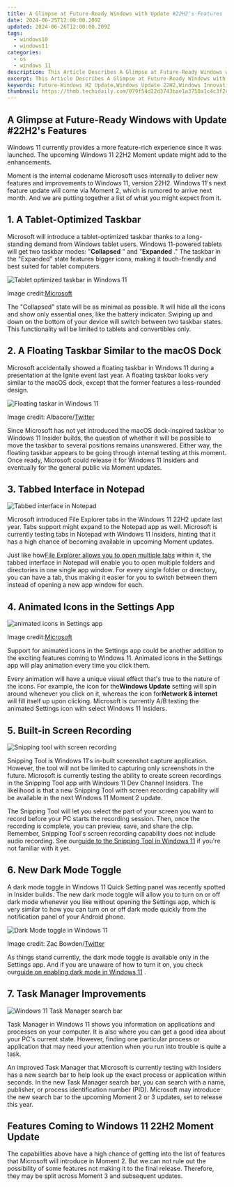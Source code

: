 ```yaml
---
title: A Glimpse at Future-Ready Windows with Update #22H2's Features
date: 2024-06-25T12:00:00.209Z
updated: 2024-06-26T12:00:00.209Z
tags:
  - windows10
  - windows11
categories:
  - os
  - windows 11
description: This Article Describes A Glimpse at Future-Ready Windows with Update #22H2's Features
excerpt: This Article Describes A Glimpse at Future-Ready Windows with Update #22H2's Features
keywords: Future-Windows H2 Update,Windows Update 22H2,Windows Innovation H2,H2 Windows Advance,Next-Gen Windows Features,H2 Windows Upgrade,Progressive Windows 22H2
thumbnail: https://thmb.techidaily.com/079f54d22d3743bae1a3750a1c4c3f2c075ed5c9348a795f5c9562ae265ccb3d.jpg
---
```


## A Glimpse at Future-Ready Windows with Update #22H2's Features

 Windows 11 currently provides a more feature-rich experience since it was launched. The upcoming Windows 11 22H2 Moment update might add to the enhancements.

 Moment is the internal codename Microsoft uses internally to deliver new features and improvements to Windows 11, version 22H2\. Windows 11's next feature update will come via Moment 2, which is rumored to arrive next month. And we are putting together a list of what you might expect from it.

## 1\. A Tablet-Optimized Taskbar

 Microsoft will introduce a tablet-optimized taskbar thanks to a long-standing demand from Windows tablet users. Windows 11-powered tablets will get two taskbar modes: "**Collapsed** " and "**Expanded** ." The taskbar in the "Expanded" state features bigger icons, making it touch-friendly and best suited for tablet computers.

![Tablet optimized taskbar in Windows 11](https://static1.makeuseofimages.com/wordpress/wp-content/uploads/2023/01/tablet-optimized-taskbar-in-windows-11.jpg)

 Image credit:[Microsoft](https://blogs.windows.com/windows-insider/2022/09/08/announcing-windows-11-insider-preview-build-25197/)

 The "Collapsed" state will be as minimal as possible. It will hide all the icons and show only essential ones, like the battery indicator. Swiping up and down on the bottom of your device will switch between two taskbar states. This functionality will be limited to tablets and convertibles only.

## 2\. A Floating Taskbar Similar to the macOS Dock

 Microsoft accidentally showed a floating taskbar in Windows 11 during a presentation at the Ignite event last year. A floating taskbar looks very similar to the macOS dock, except that the former features a less-rounded design.

![Floating taskar in Windows 11](https://static1.makeuseofimages.com/wordpress/wp-content/uploads/2023/01/floating-taskar-in-windows-11.jpeg)

 Image credit: Albacore/[Twitter](https://twitter.com/thebookisclosed/status/1580287591890329601)

 Since Microsoft has not yet introduced the macOS dock-inspired taskbar to Windows 11 Insider builds, the question of whether it will be possible to move the taskbar to several positions remains unanswered. Either way, the floating taskbar appears to be going through internal testing at this moment. Once ready, Microsoft could release it for Windows 11 Insiders and eventually for the general public via Moment updates.

## 3\. Tabbed Interface in Notepad

![Tabbed interface in Notepad](https://static1.makeuseofimages.com/wordpress/wp-content/uploads/2023/01/tabbed-interface-in-notepad-2.jpg)

 Microsoft introduced File Explorer tabs in the Windows 11 22H2 update last year. Tabs support might expand to the Notepad app as well. Microsoft is currently testing tabs in Notepad with Windows 11 Insiders, hinting that it has a high chance of becoming available in upcoming Moment updates.

 Just like how[File Explorer allows you to open multiple tabs](https://www.makeuseof.com/windows-11-file-explorer-tab-guide/) within it, the tabbed interface in Notepad will enable you to open multiple folders and directories in one single app window. For every single folder or directory, you can have a tab, thus making it easier for you to switch between them instead of opening a new app window for each.

## 4\. Animated Icons in the Settings App

![animated icons in Settings app](https://static1.makeuseofimages.com/wordpress/wp-content/uploads/2023/01/animated-icons-in-settings-app.jpg)

 Image credit:[Microsoft](https://learn.microsoft.com/en-in/windows/apps/design/signature-experiences/motion#delightful-unexpected-moments-of-joy-with-purpose)

 Support for animated icons in the Settings app could be another addition to the exciting features coming to Windows 11\. Animated icons in the Settings app will play animation every time you click them.

 Every animation will have a unique visual effect that's true to the nature of the icons. For example, the icon for the**Windows Update** setting will spin around whenever you click on it, whereas the icon for**Network & internet** will fill itself up upon clicking. Microsoft is currently A/B testing the animated Settings icon with select Windows 11 Insiders.

## 5\. Built-in Screen Recording

![Snipping tool with screen recording](https://static1.makeuseofimages.com/wordpress/wp-content/uploads/2023/01/snipping-tool-with-screen-recording.jpg)

 Snipping Tool is Windows 11's in-built screenshot capture application. However, the tool will not be limited to capturing only screenshots in the future. Microsoft is currently testing the ability to create screen recordings in the Snipping Tool app with Windows 11 Dev Channel Insiders. The likelihood is that a new Snipping Tool with screen recording capability will be available in the next Windows 11 Moment 2 update.

 The Snipping Tool will let you select the part of your screen you want to record before your PC starts the recording session. Then, once the recording is complete, you can preview, save, and share the clip. Remember, Snipping Tool's screen recording capability does not include audio recording. See our[guide to the Snipping Tool in Windows 11](https://www.makeuseof.com/windows-11-open-snipping-tool/) if you're not familiar with it yet.

## 6\. New Dark Mode Toggle

 A dark mode toggle in Windows 11 Quick Setting panel was recently spotted in Insider builds. The new dark mode toggle will allow you to turn on or off dark mode whenever you like without opening the Settings app, which is very similar to how you can turn on or off dark mode quickly from the notification panel of your Android phone.

![Dark Mode toggle in Windows 11](https://static1.makeuseofimages.com/wordpress/wp-content/uploads/2023/01/dark-mode-toggle-in-windows-11.jpeg)

 Image credit: Zac Bowden/[Twitter](https://twitter.com/zacbowden/status/1592528453903200257)

 As things stand currently, the dark mode toggle is available only in the Settings app. And if you are unaware of how to turn it on, you check our[guide on enabling dark mode in Windows 11](https://www.makeuseof.com/windows-11-dark-mode/) .

## 7\. Task Manager Improvements

![Windows 11 Task Manager search bar](https://static1.makeuseofimages.com/wordpress/wp-content/uploads/2023/01/windows-11-task-manager-search-bar.jpg)

 Task Manager in Windows 11 shows you information on applications and processes on your computer. It is also where you can get a good idea about your PC's current state. However, finding one particular process or application that may need your attention when you run into trouble is quite a task.

 An improved Task Manager that Microsoft is currently testing with Insiders has a new search bar to help look up the exact process or application within seconds. In the new Task Manager search bar, you can search with a name, publisher, or process identification number (PID). Microsoft may introduce the new search bar to the upcoming Moment 2 or 3 updates, set to release this year.

## Features Coming to Windows 11 22H2 Moment Update

 The capabilities above have a high chance of getting into the list of features that Microsoft will introduce in Moment 2\. But we can not rule out the possibility of some features not making it to the final release. Therefore, they may be split across Moment 3 and subsequent updates.


<ins class="adsbygoogle"
     style="display:block"
     data-ad-format="autorelaxed"
     data-ad-client="ca-pub-7571918770474297"
     data-ad-slot="1223367746"></ins>



<ins class="adsbygoogle"
     style="display:block"
     data-ad-client="ca-pub-7571918770474297"
     data-ad-slot="8358498916"
     data-ad-format="auto"
     data-full-width-responsive="true"></ins>



